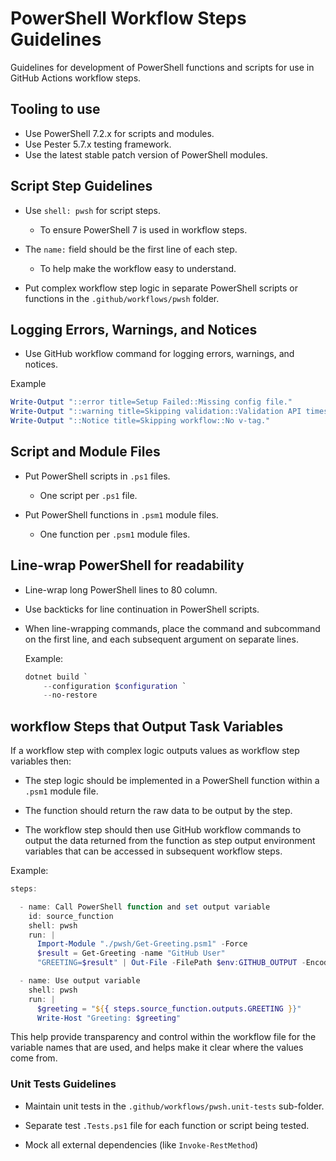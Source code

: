# PowerShell Workflow Steps Guidelines

Guidelines for development of PowerShell functions and scripts
for use in GitHub Actions workflow steps.

## Tooling to use

- Use PowerShell 7.2.x for scripts and modules.
- Use Pester 5.7.x testing framework.
- Use the latest stable patch version of PowerShell modules.

## Script Step Guidelines

- Use `shell: pwsh` for script steps.
  - To ensure PowerShell 7 is used in workflow steps.

- The `name:` field should be the first line of each step.
  - To help make the workflow easy to understand.

- Put complex workflow step logic in separate PowerShell scripts or functions
  in the `.github/workflows/pwsh` folder.

## Logging Errors, Warnings, and Notices

- Use GitHub workflow command for logging errors, warnings, and notices.

Example
```powershell
Write-Output "::error title=Setup Failed::Missing config file."
Write-Output "::warning title=Skipping validation::Validation API times-out."
Write-Output "::Notice title=Skipping workflow::No v-tag."
```

## Script and Module Files

- Put PowerShell scripts in `.ps1` files.
  - One script per `.ps1` file.

- Put PowerShell functions in `.psm1` module files.
  - One function per `.psm1` module files.

## Line-wrap PowerShell for readability

- Line-wrap long PowerShell lines to 80 column.

- Use backticks for line continuation in PowerShell scripts.

 - When line-wrapping commands, place the command and subcommand on the first line, and each subsequent argument on separate lines.

   Example:
   ```PowerShell
   dotnet build `
       --configuration $configuration `
       --no-restore
   ```

## workflow Steps that Output Task Variables

 If a workflow step with complex logic outputs values as workflow step variables then:

- The step logic should be implemented in a PowerShell function within a
  `.psm1` module file.

- The function should return the raw data to be output by the step.

- The workflow step should then use GitHub workflow commands to output the data returned from the function as step output environment variables that can be accessed in subsequent workflow steps.

Example:
```PowerShell
steps:

  - name: Call PowerShell function and set output variable
    id: source_function
    shell: pwsh
    run: |
      Import-Module "./pwsh/Get-Greeting.psm1" -Force
      $result = Get-Greeting -name "GitHub User"
      "GREETING=$result" | Out-File -FilePath $env:GITHUB_OUTPUT -Encoding utf8 -Append

  - name: Use output variable
    shell: pwsh
    run: |
      $greeting = "${{ steps.source_function.outputs.GREETING }}"
      Write-Host "Greeting: $greeting"
```

This help provide transparency and control within the workflow file for the variable names that are used, and helps make it clear where the values come from.

### Unit Tests Guidelines

- Maintain unit tests in the `.github/workflows/pwsh.unit-tests` sub-folder.

- Separate test `.Tests.ps1` file for each function or script being tested.

- Mock all external dependencies (like `Invoke-RestMethod`)
